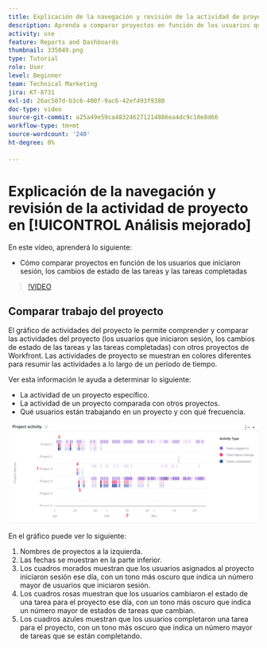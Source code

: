 ```yaml
---
title: Explicación de la navegación y revisión de la actividad de proyecto en [!UICONTROL Análisis mejorado]
description: Aprenda a comparar proyectos en función de los usuarios que iniciaron sesión, los cambios de estado de las tareas y las tareas completadas en Workfront.
activity: use
feature: Reports and Dashboards
thumbnail: 335049.png
type: Tutorial
role: User
level: Beginner
team: Technical Marketing
jira: KT-8731
exl-id: 26ac507d-b3c6-400f-9ac6-42ef493f9380
doc-type: video
source-git-commit: a25a49e59ca483246271214886ea4dc9c10e8d66
workflow-type: tm+mt
source-wordcount: '240'
ht-degree: 0%

---
```


# Explicación de la navegación y revisión de la actividad de proyecto en [!UICONTROL Análisis mejorado]

En este vídeo, aprenderá lo siguiente:

* Cómo comparar proyectos en función de los usuarios que iniciaron sesión, los cambios de estado de las tareas y las tareas completadas

>[!VIDEO](https://video.tv.adobe.com/v/335049/?quality=12&learn=on)

## Comparar trabajo del proyecto

El gráfico de actividades del proyecto le permite comprender y comparar las actividades del proyecto (los usuarios que iniciaron sesión, los cambios de estado de las tareas y las tareas completadas) con otros proyectos de Workfront. Las actividades de proyecto se muestran en colores diferentes para resumir las actividades a lo largo de un período de tiempo.

Ver esta información le ayuda a determinar lo siguiente:

* La actividad de un proyecto específico.
* La actividad de un proyecto comparada con otros proyectos.
* Qué usuarios están trabajando en un proyecto y con qué frecuencia.

![Imagen que muestra la actividad del proyecto con números en las áreas que se describen en las viñetas siguientes](assets/section-2-5.png)

En el gráfico puede ver lo siguiente:

1. Nombres de proyectos a la izquierda.
1. Las fechas se muestran en la parte inferior.
1. Los cuadros morados muestran que los usuarios asignados al proyecto iniciaron sesión ese día, con un tono más oscuro que indica un número mayor de usuarios que iniciaron sesión.
1. Los cuadros rosas muestran que los usuarios cambiaron el estado de una tarea para el proyecto ese día, con un tono más oscuro que indica un número mayor de estados de tareas que cambian.
1. Los cuadros azules muestran que los usuarios completaron una tarea para el proyecto, con un tono más oscuro que indica un número mayor de tareas que se están completando.
